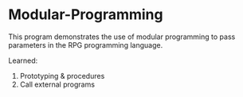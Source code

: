 # Modular-Programming

This program demonstrates the use of modular programming to pass parameters in the RPG programming language.

Learned:
1. Prototyping & procedures
2. Call external programs
